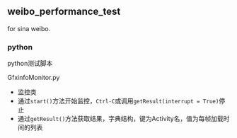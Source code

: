 ## weibo_performance_test

for sina weibo.

### python

python测试脚本

GfxinfoMonitor.py

- 监控类
- 通过`start()`方法开始监控，`Ctrl-C`或调用`getResult(interrupt = True)`停止
- 通过`getResult()`方法获取结果，字典结构，键为Activity名，值为每帧加载时间的列表

